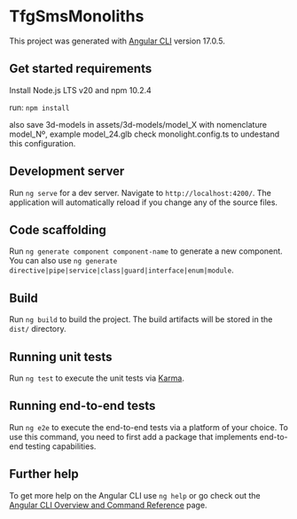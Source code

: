 # TfgSmsMonoliths

This project was generated with [Angular CLI](https://github.com/angular/angular-cli) version 17.0.5.

## Get started requirements

Install Node.js LTS v20 and npm 10.2.4

run: `npm install`

also save 3d-models in assets/3d-models/model_X with nomenclature model_Nº, example model_24.glb
check monolight.config.ts to undestand this configuration.

## Development server

Run `ng serve` for a dev server. Navigate to `http://localhost:4200/`. The application will automatically reload if you change any of the source files.

## Code scaffolding

Run `ng generate component component-name` to generate a new component. You can also use `ng generate directive|pipe|service|class|guard|interface|enum|module`.

## Build

Run `ng build` to build the project. The build artifacts will be stored in the `dist/` directory.

## Running unit tests

Run `ng test` to execute the unit tests via [Karma](https://karma-runner.github.io).

## Running end-to-end tests

Run `ng e2e` to execute the end-to-end tests via a platform of your choice. To use this command, you need to first add a package that implements end-to-end testing capabilities.

## Further help

To get more help on the Angular CLI use `ng help` or go check out the [Angular CLI Overview and Command Reference](https://angular.io/cli) page.
